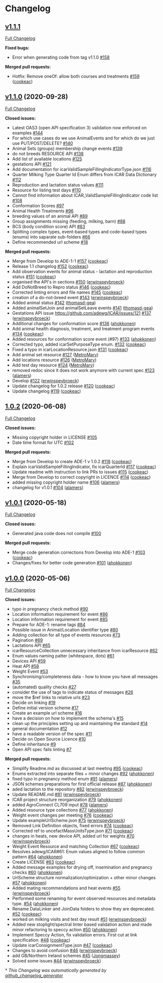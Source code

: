 # Changelog

## [v1.1.1](https://github.com/adewg/ICAR/tree/HEAD)

[Full Changelog](https://github.com/adewg/ICAR/compare/v1.1.0...HEAD)

**Fixed bugs:**

- Error when generating code from tag v1.1.0 [\#158](https://github.com/adewg/ICAR/issues/158)

**Merged pull requests:**

- Hotfix: Remove oneOf: allow both courses and treatments [\#159](https://github.com/adewg/ICAR/pull/159) ([cookeac](https://github.com/cookeac))

## [v1.1.0](https://github.com/adewg/ICAR/tree/v1.1.0) (2020-09-28)

[Full Changelog](https://github.com/adewg/ICAR/compare/1.0.2...v1.1.0)

**Closed issues:**

- Latest OAS3 \(open API specification 3\) validation now enforced on examples [\#144](https://github.com/adewg/ICAR/issues/144)
- For which use cases do we use AnimalEvents and for which do we just use PUT/POST/DELETE? [\#140](https://github.com/adewg/ICAR/issues/140)
- Animal Sets \(groups\) membership change events [\#139](https://github.com/adewg/ICAR/issues/139)
- do not breeds RESOURCE API [\#138](https://github.com/adewg/ICAR/issues/138)
- Add list of available locations [\#125](https://github.com/adewg/ICAR/issues/125)
- gestations API [\#121](https://github.com/adewg/ICAR/issues/121)
- Add documentation for icarValidSampleFillingIndicatorType.json [\#116](https://github.com/adewg/ICAR/issues/116)
- Quarter Milking Type Quarter Id Enum differs from ICAR Data Dictionary [\#112](https://github.com/adewg/ICAR/issues/112)
- Reproduction and lactation status values [\#111](https://github.com/adewg/ICAR/issues/111)
- Resource for listing test days [\#110](https://github.com/adewg/ICAR/issues/110)
- Cannot find information about ICAR\_ValidSampleFillingIndicator code list [\#108](https://github.com/adewg/ICAR/issues/108)
- Conformation Scores [\#97](https://github.com/adewg/ICAR/issues/97)
- Animal Health Treatments [\#96](https://github.com/adewg/ICAR/issues/96)
- breeding values of an animal API [\#89](https://github.com/adewg/ICAR/issues/89)
- Group assignments missing \(feeding, milking, barn\) [\#88](https://github.com/adewg/ICAR/issues/88)
- BCS \(body condition score\) API [\#83](https://github.com/adewg/ICAR/issues/83)
- Splitting complex types, event-based types and code-based types \(enums\) into saparate sub-folders [\#66](https://github.com/adewg/ICAR/issues/66)
- Define recommended url scheme [\#18](https://github.com/adewg/ICAR/issues/18)

**Merged pull requests:**

- Merge from Develop to ADE-1-1 [\#157](https://github.com/adewg/ICAR/pull/157) ([cookeac](https://github.com/cookeac))
- Release 1.1 changelog [\#152](https://github.com/adewg/ICAR/pull/152) ([cookeac](https://github.com/cookeac))
- Add observation events for animal status - lactation and reproduction status [\#151](https://github.com/adewg/ICAR/pull/151) ([cookeac](https://github.com/cookeac))
- organised the API's in sections [\#150](https://github.com/adewg/ICAR/pull/150) ([erwinspeybroeck](https://github.com/erwinspeybroeck))
- Add DoNotBreed to Repro status [\#146](https://github.com/adewg/ICAR/pull/146) ([cookeac](https://github.com/cookeac))
- Corrected linting errors and file names [\#145](https://github.com/adewg/ICAR/pull/145) ([cookeac](https://github.com/cookeac))
- creation of a do-not-breed event [\#143](https://github.com/adewg/ICAR/pull/143) ([erwinspeybroeck](https://github.com/erwinspeybroeck))
- Added animal status [\#142](https://github.com/adewg/ICAR/pull/142) ([thomasd-gea](https://github.com/thomasd-gea))
- Added animalSetJoin and animalSetLeave events [\#141](https://github.com/adewg/ICAR/pull/141) ([thomasd-gea](https://github.com/thomasd-gea))
- Gestations API issue https://github.com/adewg/ICAR/issues/121 [\#137](https://github.com/adewg/ICAR/pull/137) ([erwinspeybroeck](https://github.com/erwinspeybroeck))
- Additional changes for conformation score [\#136](https://github.com/adewg/ICAR/pull/136) ([ahokkonen](https://github.com/ahokkonen))
- Add animal health diagnosis, treatment, and treatment program events [\#134](https://github.com/adewg/ICAR/pull/134) ([cookeac](https://github.com/cookeac))
- Added resources for conformation score event \(\#97\) [\#133](https://github.com/adewg/ICAR/pull/133) ([ahokkonen](https://github.com/ahokkonen))
- Corrected typo, added icarSetPurposeType enum. [\#132](https://github.com/adewg/ICAR/pull/132) ([cookeac](https://github.com/cookeac))
- Fixed a typo in icarLocationResource.json [\#131](https://github.com/adewg/ICAR/pull/131) ([cookeac](https://github.com/cookeac))
- Add animal set resource [\#127](https://github.com/adewg/ICAR/pull/127) ([MetroMarv](https://github.com/MetroMarv))
- Add locations resource [\#126](https://github.com/adewg/ICAR/pull/126) ([MetroMarv](https://github.com/MetroMarv))
- Add test day resource [\#124](https://github.com/adewg/ICAR/pull/124) ([MetroMarv](https://github.com/MetroMarv))
- removed redoc since it does not work anymore with current spec [\#123](https://github.com/adewg/ICAR/pull/123) ([alamers](https://github.com/alamers))
- Develop [\#122](https://github.com/adewg/ICAR/pull/122) ([erwinspeybroeck](https://github.com/erwinspeybroeck))
- Update changelog for 1.0.2 release [\#120](https://github.com/adewg/ICAR/pull/120) ([cookeac](https://github.com/cookeac))
- Update changelog [\#119](https://github.com/adewg/ICAR/pull/119) ([cookeac](https://github.com/cookeac))

## [1.0.2](https://github.com/adewg/ICAR/tree/1.0.2) (2020-06-08)

[Full Changelog](https://github.com/adewg/ICAR/compare/v1.0.1...1.0.2)

**Closed issues:**

- Missing copyright holder in LICENSE [\#105](https://github.com/adewg/ICAR/issues/105)
- Date time format for UTC [\#102](https://github.com/adewg/ICAR/issues/102)

**Merged pull requests:**

- Merge from Develop to create ADE-1 v 1.0.2 [\#118](https://github.com/adewg/ICAR/pull/118) ([cookeac](https://github.com/cookeac))
- Explain icarValidSampleFillingIndicator, fix icarQuarterId [\#117](https://github.com/adewg/ICAR/pull/117) ([cookeac](https://github.com/cookeac))
- Update readme with instruction to link PRs to issues [\#115](https://github.com/adewg/ICAR/pull/115) ([cookeac](https://github.com/cookeac))
- Merge from Develop to correct copyright in LICENCE [\#114](https://github.com/adewg/ICAR/pull/114) ([cookeac](https://github.com/cookeac))
- added missing copyright holder name [\#106](https://github.com/adewg/ICAR/pull/106) ([alamers](https://github.com/alamers))
- changelog for v1.0.1 [\#104](https://github.com/adewg/ICAR/pull/104) ([alamers](https://github.com/alamers))

## [v1.0.1](https://github.com/adewg/ICAR/tree/v1.0.1) (2020-05-18)

[Full Changelog](https://github.com/adewg/ICAR/compare/v1.0.0...v1.0.1)

**Closed issues:**

- Generated java code does not compile [\#100](https://github.com/adewg/ICAR/issues/100)

**Merged pull requests:**

- Merge code generation corrections from Develop into ADE-1 [\#103](https://github.com/adewg/ICAR/pull/103) ([cookeac](https://github.com/cookeac))
- Changes/fixes for better code generation [\#101](https://github.com/adewg/ICAR/pull/101) ([ahokkonen](https://github.com/ahokkonen))

## [v1.0.0](https://github.com/adewg/ICAR/tree/v1.0.0) (2020-05-06)

[Full Changelog](https://github.com/adewg/ICAR/compare/73d26c6ef88293c3da2f755d177ef35391f8ee53...v1.0.0)

**Closed issues:**

- typo in pregnancy check method [\#90](https://github.com/adewg/ICAR/issues/90)
- Location information requirement for event [\#86](https://github.com/adewg/ICAR/issues/86)
- Location information requirement for event [\#85](https://github.com/adewg/ICAR/issues/85)
- Prepare for ADE-1: rename tags [\#84](https://github.com/adewg/ICAR/issues/84)
- Possible issue in Animal/Location identifier type [\#80](https://github.com/adewg/ICAR/issues/80)
- Adding collection for all type of events resources [\#73](https://github.com/adewg/ICAR/issues/73)
- Pagination [\#69](https://github.com/adewg/ICAR/issues/69)
- Lactations API [\#65](https://github.com/adewg/ICAR/issues/65)
- icarResourceCollection unnecessary inheritance from icarResource [\#62](https://github.com/adewg/ICAR/issues/62)
- Enum values naming patter \(whitespace, dots\) [\#61](https://github.com/adewg/ICAR/issues/61)
- Devices API [\#59](https://github.com/adewg/ICAR/issues/59)
- Heat API [\#58](https://github.com/adewg/ICAR/issues/58)
- Weight Event [\#53](https://github.com/adewg/ICAR/issues/53)
- Synchronising/completeness data - how to know you have all messages [\#35](https://github.com/adewg/ICAR/issues/35)
- \(automated\) quality checks [\#27](https://github.com/adewg/ICAR/issues/27)
- consider the use of tags to indicate status of messages [\#26](https://github.com/adewg/ICAR/issues/26)
- move the $ref links to relative urls [\#23](https://github.com/adewg/ICAR/issues/23)
- Decide on linking [\#19](https://github.com/adewg/ICAR/issues/19)
- Define initial version scheme [\#17](https://github.com/adewg/ICAR/issues/17)
- Create an example url scheme [\#16](https://github.com/adewg/ICAR/issues/16)
- have a decision on how to implement the schema's [\#15](https://github.com/adewg/ICAR/issues/15)
- clean up the principles setting up and maintaining the standard [\#14](https://github.com/adewg/ICAR/issues/14)
- general documentation [\#12](https://github.com/adewg/ICAR/issues/12)
- have a readable version of the spec [\#11](https://github.com/adewg/ICAR/issues/11)
- Decide on Open Source Licence [\#10](https://github.com/adewg/ICAR/issues/10)
- Define inheritance [\#9](https://github.com/adewg/ICAR/issues/9)
- Open API spec fails linting [\#7](https://github.com/adewg/ICAR/issues/7)

**Merged pull requests:**

- Simplify Readme.md as discussed at last meeting [\#95](https://github.com/adewg/ICAR/pull/95) ([cookeac](https://github.com/cookeac))
- Enums extracted into separate files + minor changes [\#92](https://github.com/adewg/ICAR/pull/92) ([ahokkonen](https://github.com/ahokkonen))
- fixed typo in pregnancy method enum [\#91](https://github.com/adewg/ICAR/pull/91) ([alamers](https://github.com/alamers))
- JSON schemes preparations for first official release [\#87](https://github.com/adewg/ICAR/pull/87) ([ahokkonen](https://github.com/ahokkonen))
- aded lactation to the repository [\#82](https://github.com/adewg/ICAR/pull/82) ([erwinspeybroeck](https://github.com/erwinspeybroeck))
- Update README.md [\#81](https://github.com/adewg/ICAR/pull/81) ([erwinspeybroeck](https://github.com/erwinspeybroeck))
- ICAR project structure reorganization [\#79](https://github.com/adewg/ICAR/pull/79) ([ahokkonen](https://github.com/ahokkonen))
- added AgroConnect CL709 input [\#78](https://github.com/adewg/ICAR/pull/78) ([alamers](https://github.com/alamers))
- Added resource type collections [\#77](https://github.com/adewg/ICAR/pull/77) ([ahokkonen](https://github.com/ahokkonen))
- Weight event changes per meeting [\#76](https://github.com/adewg/ICAR/pull/76) ([cookeac](https://github.com/cookeac))
- Update exampleUrlScheme.json [\#75](https://github.com/adewg/ICAR/pull/75) ([erwinspeybroeck](https://github.com/erwinspeybroeck))
- Removed Link Definition objects, fixed errors [\#74](https://github.com/adewg/ICAR/pull/74) ([cookeac](https://github.com/cookeac))
- Corrected ref to uncefactMassUnitsType.json [\#71](https://github.com/adewg/ICAR/pull/71) ([cookeac](https://github.com/cookeac))
- changes in heats, new device API, added url for weights [\#70](https://github.com/adewg/ICAR/pull/70) ([erwinspeybroeck](https://github.com/erwinspeybroeck))
- Weight Event Resource and matching Collection [\#67](https://github.com/adewg/ICAR/pull/67) ([cookeac](https://github.com/cookeac))
- Resolves adewg/ICAR\#61: Enum values aligned to follow common pattern [\#64](https://github.com/adewg/ICAR/pull/64) ([ahokkonen](https://github.com/ahokkonen))
- Create LICENSE [\#63](https://github.com/adewg/ICAR/pull/63) ([cookeac](https://github.com/cookeac))
- Added message examples for drying off, insemination and pregnancy checks [\#60](https://github.com/adewg/ICAR/pull/60) ([ahokkonen](https://github.com/ahokkonen))
- UrlScheme structure normalization/optimization + other minor changes [\#57](https://github.com/adewg/ICAR/pull/57) ([ahokkonen](https://github.com/ahokkonen))
- Added mating recommendations and heat events [\#55](https://github.com/adewg/ICAR/pull/55) ([erwinspeybroeck](https://github.com/erwinspeybroeck))
- Performed some renaming for event observed resources and metadata type. [\#54](https://github.com/adewg/ICAR/pull/54) ([ahokkonen](https://github.com/ahokkonen))
- Rename DataLinker and JoinData folders to show they are deprecated. [\#52](https://github.com/adewg/ICAR/pull/52) ([cookeac](https://github.com/cookeac))
- worked on milking visits and test day result [\#51](https://github.com/adewg/ICAR/pull/51) ([erwinspeybroeck](https://github.com/erwinspeybroeck))
- Added new stoplight/spectral linter based validation action and made minor refactoring to speccy action [\#50](https://github.com/adewg/ICAR/pull/50) ([ahokkonen](https://github.com/ahokkonen))
- Implement Speccy Action, fix validation errors. First cut at link specification. [\#48](https://github.com/adewg/ICAR/pull/48) ([cookeac](https://github.com/cookeac))
- Update icarConsignmentType.json [\#47](https://github.com/adewg/ICAR/pull/47) ([cookeac](https://github.com/cookeac))
- Changes to avoid confusion [\#46](https://github.com/adewg/ICAR/pull/46) ([erwinspeybroeck](https://github.com/erwinspeybroeck))
- add GB/Northern Ireland schemes [\#45](https://github.com/adewg/ICAR/pull/45) ([Jongmassey](https://github.com/Jongmassey))
- Solved some issues [\#44](https://github.com/adewg/ICAR/pull/44) ([erwinspeybroeck](https://github.com/erwinspeybroeck))



\* *This Changelog was automatically generated by [github_changelog_generator](https://github.com/github-changelog-generator/github-changelog-generator)*
